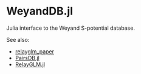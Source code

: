 # WeyandDB.jl

Julia interface to the Weyand S-potential database.

See also:
* [relayglm_paper](https://github.com/scottiealexander/relayglm_paper.git)
* [PairsDB.jl](https://github.com/scottiealexander/PairsDB.jl.git)
* [RelayGLM.jl](https://github.com/scottiealexander/RelayGLM.jl.git)
